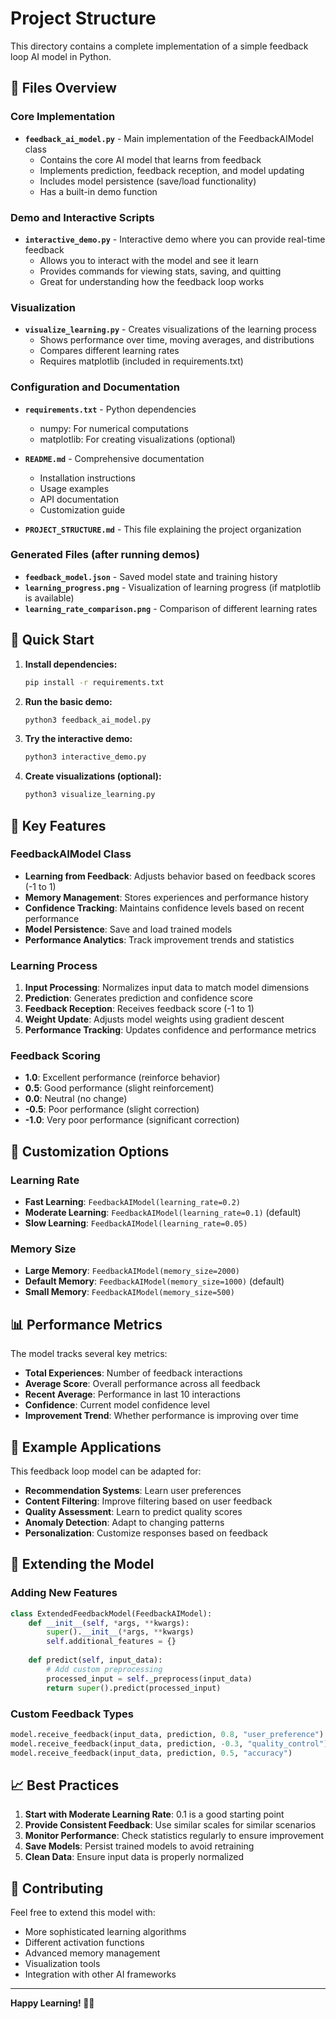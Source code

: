 # Project Structure

This directory contains a complete implementation of a simple feedback loop AI model in Python.

## 📁 Files Overview

### Core Implementation
- **`feedback_ai_model.py`** - Main implementation of the FeedbackAIModel class
  - Contains the core AI model that learns from feedback
  - Implements prediction, feedback reception, and model updating
  - Includes model persistence (save/load functionality)
  - Has a built-in demo function

### Demo and Interactive Scripts
- **`interactive_demo.py`** - Interactive demo where you can provide real-time feedback
  - Allows you to interact with the model and see it learn
  - Provides commands for viewing stats, saving, and quitting
  - Great for understanding how the feedback loop works

### Visualization
- **`visualize_learning.py`** - Creates visualizations of the learning process
  - Shows performance over time, moving averages, and distributions
  - Compares different learning rates
  - Requires matplotlib (included in requirements.txt)

### Configuration and Documentation
- **`requirements.txt`** - Python dependencies
  - numpy: For numerical computations
  - matplotlib: For creating visualizations (optional)

- **`README.md`** - Comprehensive documentation
  - Installation instructions
  - Usage examples
  - API documentation
  - Customization guide

- **`PROJECT_STRUCTURE.md`** - This file explaining the project organization

### Generated Files (after running demos)
- **`feedback_model.json`** - Saved model state and training history
- **`learning_progress.png`** - Visualization of learning progress (if matplotlib is available)
- **`learning_rate_comparison.png`** - Comparison of different learning rates

## 🚀 Quick Start

1. **Install dependencies:**
   ```bash
   pip install -r requirements.txt
   ```

2. **Run the basic demo:**
   ```bash
   python3 feedback_ai_model.py
   ```

3. **Try the interactive demo:**
   ```bash
   python3 interactive_demo.py
   ```

4. **Create visualizations (optional):**
   ```bash
   python3 visualize_learning.py
   ```

## 🎯 Key Features

### FeedbackAIModel Class
- **Learning from Feedback**: Adjusts behavior based on feedback scores (-1 to 1)
- **Memory Management**: Stores experiences and performance history
- **Confidence Tracking**: Maintains confidence levels based on recent performance
- **Model Persistence**: Save and load trained models
- **Performance Analytics**: Track improvement trends and statistics

### Learning Process
1. **Input Processing**: Normalizes input data to match model dimensions
2. **Prediction**: Generates prediction and confidence score
3. **Feedback Reception**: Receives feedback score (-1 to 1)
4. **Weight Update**: Adjusts model weights using gradient descent
5. **Performance Tracking**: Updates confidence and performance metrics

### Feedback Scoring
- **1.0**: Excellent performance (reinforce behavior)
- **0.5**: Good performance (slight reinforcement)
- **0.0**: Neutral (no change)
- **-0.5**: Poor performance (slight correction)
- **-1.0**: Very poor performance (significant correction)

## 🔧 Customization Options

### Learning Rate
- **Fast Learning**: `FeedbackAIModel(learning_rate=0.2)`
- **Moderate Learning**: `FeedbackAIModel(learning_rate=0.1)` (default)
- **Slow Learning**: `FeedbackAIModel(learning_rate=0.05)`

### Memory Size
- **Large Memory**: `FeedbackAIModel(memory_size=2000)`
- **Default Memory**: `FeedbackAIModel(memory_size=1000)` (default)
- **Small Memory**: `FeedbackAIModel(memory_size=500)`

## 📊 Performance Metrics

The model tracks several key metrics:
- **Total Experiences**: Number of feedback interactions
- **Average Score**: Overall performance across all feedback
- **Recent Average**: Performance in last 10 interactions
- **Confidence**: Current model confidence level
- **Improvement Trend**: Whether performance is improving over time

## 🎨 Example Applications

This feedback loop model can be adapted for:
- **Recommendation Systems**: Learn user preferences
- **Content Filtering**: Improve filtering based on user feedback
- **Quality Assessment**: Learn to predict quality scores
- **Anomaly Detection**: Adapt to changing patterns
- **Personalization**: Customize responses based on feedback

## 🔬 Extending the Model

### Adding New Features
```python
class ExtendedFeedbackModel(FeedbackAIModel):
    def __init__(self, *args, **kwargs):
        super().__init__(*args, **kwargs)
        self.additional_features = {}
    
    def predict(self, input_data):
        # Add custom preprocessing
        processed_input = self._preprocess(input_data)
        return super().predict(processed_input)
```

### Custom Feedback Types
```python
model.receive_feedback(input_data, prediction, 0.8, "user_preference")
model.receive_feedback(input_data, prediction, -0.3, "quality_control")
model.receive_feedback(input_data, prediction, 0.5, "accuracy")
```

## 📈 Best Practices

1. **Start with Moderate Learning Rate**: 0.1 is a good starting point
2. **Provide Consistent Feedback**: Use similar scales for similar scenarios
3. **Monitor Performance**: Check statistics regularly to ensure improvement
4. **Save Models**: Persist trained models to avoid retraining
5. **Clean Data**: Ensure input data is properly normalized

## 🤝 Contributing

Feel free to extend this model with:
- More sophisticated learning algorithms
- Different activation functions
- Advanced memory management
- Visualization tools
- Integration with other AI frameworks

---

**Happy Learning! 🤖✨**


